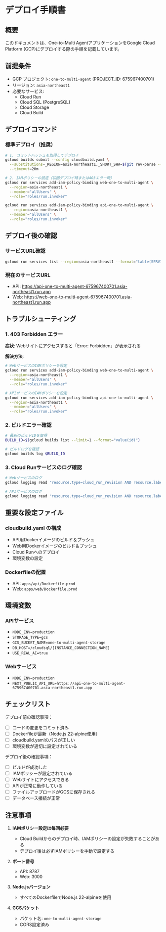 # デプロイ手順書

## 概要
このドキュメントは、One-to-Multi AgentアプリケーションをGoogle Cloud Platform (GCP)にデプロイする際の手順を記載しています。

## 前提条件
- GCP プロジェクト: `one-to-multi-agent` (PROJECT_ID: 675967400701)
- リージョン: `asia-northeast1`
- 必要なサービス:
  - Cloud Run
  - Cloud SQL (PostgreSQL)
  - Cloud Storage
  - Cloud Build

## デプロイコマンド

### 標準デプロイ（推奨）
```bash
# 1. コミットハッシュを取得してデプロイ
gcloud builds submit --config cloudbuild.yaml \
  --substitutions=_REGION=asia-northeast1,_SHORT_SHA=$(git rev-parse --short HEAD) \
  --timeout=20m

# 2. IAMポリシーの設定（初回デプロイ時または403エラー時）
gcloud run services add-iam-policy-binding web-one-to-multi-agent \
  --region=asia-northeast1 \
  --member="allUsers" \
  --role="roles/run.invoker"

gcloud run services add-iam-policy-binding api-one-to-multi-agent \
  --region=asia-northeast1 \
  --member="allUsers" \
  --role="roles/run.invoker"
```

## デプロイ後の確認

### サービスURL確認
```bash
gcloud run services list --region=asia-northeast1 --format="table(SERVICE,URL)" | grep one-to-multi
```

### 現在のサービスURL
- API: https://api-one-to-multi-agent-675967400701.asia-northeast1.run.app
- Web: https://web-one-to-multi-agent-675967400701.asia-northeast1.run.app

## トラブルシューティング

### 1. 403 Forbidden エラー
**症状**: Webサイトにアクセスすると「Error: Forbidden」が表示される

**解決方法**:
```bash
# WebサービスのIAMポリシーを設定
gcloud run services add-iam-policy-binding web-one-to-multi-agent \
  --region=asia-northeast1 \
  --member="allUsers" \
  --role="roles/run.invoker"

# APIサービスのIAMポリシーを設定  
gcloud run services add-iam-policy-binding api-one-to-multi-agent \
  --region=asia-northeast1 \
  --member="allUsers" \
  --role="roles/run.invoker"
```

### 2. ビルドエラー確認
```bash
# 最新のビルドIDを取得
BUILD_ID=$(gcloud builds list --limit=1 --format="value(id)")

# ビルドログを確認
gcloud builds log $BUILD_ID
```

### 3. Cloud Runサービスのログ確認
```bash
# Webサービスのログ
gcloud logging read "resource.type=cloud_run_revision AND resource.labels.service_name=web-one-to-multi-agent" --limit=50

# APIサービスのログ
gcloud logging read "resource.type=cloud_run_revision AND resource.labels.service_name=api-one-to-multi-agent" --limit=50
```

## 重要な設定ファイル

### cloudbuild.yaml の構成
- API用Dockerイメージのビルド＆プッシュ
- Web用Dockerイメージのビルド＆プッシュ
- Cloud Runへのデプロイ
- 環境変数の設定

### Dockerfileの配置
- API: `apps/api/Dockerfile.prod`
- Web: `apps/web/Dockerfile.prod`

## 環境変数

### APIサービス
- `NODE_ENV=production`
- `STORAGE_TYPE=gcs`
- `GCS_BUCKET_NAME=one-to-multi-agent-storage`
- `DB_HOST=/cloudsql/[INSTANCE_CONNECTION_NAME]`
- `USE_REAL_AI=true`

### Webサービス
- `NODE_ENV=production`
- `NEXT_PUBLIC_API_URL=https://api-one-to-multi-agent-675967400701.asia-northeast1.run.app`

## チェックリスト

デプロイ前の確認事項：
- [ ] コードの変更をコミット済み
- [ ] Dockerfileが最新（Node.js 22-alpine使用）
- [ ] cloudbuild.yamlのパスが正しい
- [ ] 環境変数が適切に設定されている

デプロイ後の確認事項：
- [ ] ビルドが成功した
- [ ] IAMポリシーが設定されている
- [ ] Webサイトにアクセスできる
- [ ] APIが正常に動作している
- [ ] ファイルアップロードがGCSに保存される
- [ ] データベース接続が正常

## 注意事項

1. **IAMポリシー設定は毎回必要**
   - Cloud Buildからのデプロイ時、IAMポリシーの設定が失敗することがある
   - デプロイ後は必ずIAMポリシーを手動で設定する

2. **ポート番号**
   - API: 8787
   - Web: 3000

3. **Node.jsバージョン**
   - すべてのDockerfileでNode.js 22-alpineを使用

4. **GCSバケット**
   - バケット名: `one-to-multi-agent-storage`
   - CORS設定済み